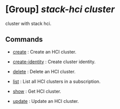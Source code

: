 # [Group] _stack-hci cluster_

cluster with stack hci.

## Commands

- [create](/Commands/stack-hci/cluster/_create.md)
: Create an HCI cluster.

- [create-identity](/Commands/stack-hci/cluster/_create-identity.md)
: Create cluster identity.

- [delete](/Commands/stack-hci/cluster/_delete.md)
: Delete an HCI cluster.

- [list](/Commands/stack-hci/cluster/_list.md)
: List all HCI clusters in a subscription.

- [show](/Commands/stack-hci/cluster/_show.md)
: Get HCI cluster.

- [update](/Commands/stack-hci/cluster/_update.md)
: Update an HCI cluster.
